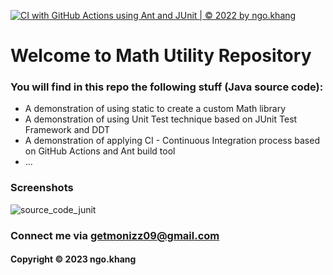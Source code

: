 [![CI with GitHub Actions using Ant and JUnit | © 2022 by ngo.khang](https://github.com/donot-fear/mathutil-ant/blob/main/.github/workflows/mathutil-ci-ant.yml/badge.svg)](https://github.com/donot-fear/mathutil-ant/blob/main/.github/workflows/mathutil-ci-ant.yml)

# Welcome to Math Utility Repository 
### You will find in this repo the following stuff (Java source code):

* A demonstration of using static to create a custom Math library 
* A demonstration of using Unit Test technique based on JUnit Test Framework and DDT
* A demonstration of applying CI - Continuous Integration process based on GitHub Actions and Ant build tool
* ...

### Screenshots
![source_code_junit](https://github.com/donot-fear/mathutil-maven/blob/main/screenshots/mathutil-maven.png)

### Connect me via getmonizz09@gmail.com
#### Copyright &#169; 2023 ngo.khang
  
